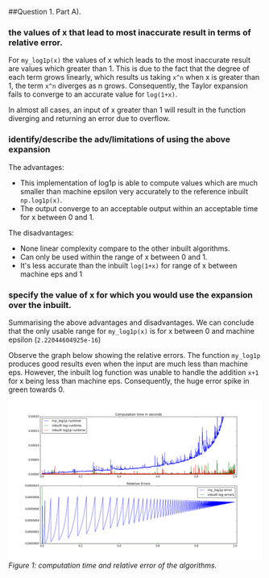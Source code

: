 ##Question 1. Part A).

### the values of x that lead to most inaccurate result in terms of relative error.
For `my_log1p(x)` the values of x which leads to the most inaccurate result are values which greater than 1. This is due to the fact that the degree of each term grows linearly, which results us taking `x^n` when x is greater than 1, the term `x^n` diverges as n grows. Consequently, the Taylor expansion fails to converge to an accurate value for `log(1+x)`. 

In almost all cases, an input of x greater than 1 will result in the function diverging and returning an error due to overflow.

### identify/describe the adv/limitations of using the above expansion

The advantages:

* This implementation of log1p is able to compute values which are much smaller than machine epsilon very accurately to the reference inbuilt `np.log1p(x)`.
* The output converge to an acceptable output within an acceptable time for x between 0 and 1.

The disadvantages:

* None linear complexity compare to the other inbuilt algorithms.
* Can only be used within the range of x between 0 and 1.
* It's less accurate than the inbuilt `log(1+x)` for range of x between machine eps and 1


### specify the value of x for which you would use the expansion over the inbuilt.
Summarising the above advantages and disadvantages. We can conclude that the only usable range for `my_log1p(x)` is for x between 0 and machine epsilon (`2.22044604925e-16`)

Observe the graph below showing the relative errors. The function `my_log1p` produces good results even when the input are much less than machine eps. However, the inbuilt log function was unable to handle the addition `x+1` for x being less than machine eps. Consequently, the huge error spike in green towards 0.

![q1a_output](./img/script1_output.png)
*Figure 1: computation time and relative error of the algorithms.*